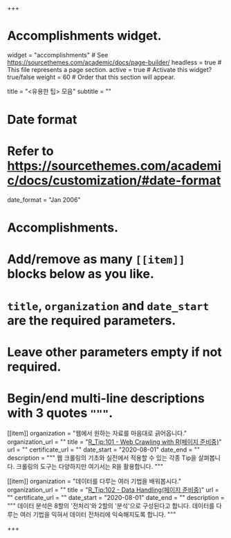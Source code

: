 +++
# Accomplishments widget.
widget = "accomplishments"  # See https://sourcethemes.com/academic/docs/page-builder/
headless = true  # This file represents a page section.
active = true  # Activate this widget? true/false
weight = 60  # Order that this section will appear.

title = "<유용한 팁> 모음"
subtitle = ""

# Date format
#   Refer to https://sourcethemes.com/academic/docs/customization/#date-format
date_format = "Jan 2006"

# Accomplishments.
#   Add/remove as many `[[item]]` blocks below as you like.
#   `title`, `organization` and `date_start` are the required parameters.
#   Leave other parameters empty if not required.
#   Begin/end multi-line descriptions with 3 quotes `"""`.


[[item]]
  organization = "웹에서 원하는 자료를 마음대로 긁어옵니다."
  organization_url = ""
  title = "[R_Tip:101 - Web Crawling with R(페이지 준비중)](/courses/example/)"
  url = ""
  certificate_url = ""
  date_start = "2020-08-01"
  date_end = ""
  description = """
  웹 크롤링의 기초와 실전에서 적용할 수 있는 각종 Tip을 살펴봅니다. 
  크롤링의 도구는 다양하지만 여기서는 R을 활용합니다.
  """
                   

[[item]]
  organization = "데이터를 다루는 여러 기법을 배워봅시다."
  organization_url = ""
  title = "[R_Tip:102 - Data Handling(페이지 준비중)](/courses/r_tip_102/)"
  url = ""
  certificate_url = ""
  date_start = "2020-08-01"
  date_end = ""
  description = """
  데이터 분석은 8할의 '전처리'와 2할의 '분석'으로 구성된다고 합니다. 
  데이터를 다루는 여러 기법을 익혀서 데이터 전처리에 익숙해지도록 합니다.
  """

+++